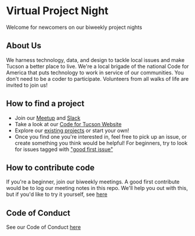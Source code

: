 # Virtual Project Night
Welcome for newcomers on our biweekly project nights

## About Us
We harness technology, data, and design to tackle local issues and make Tucson a better place to live.
We're a local brigade of the national Code for America that puts technology to work in service of our communities. You don't need to be a coder to participate. Volunteers from all walks of life are invited to join us!

## How to find a project
- Join our [Meetup](https://www.meetup.com/Code-for-Tucson/) and [Slack](https://codefortucson.slack.com/)
- Take a look at our [Code for Tucson Website](https://www.codefortucson.com/)
- Explore our [existing projects](https://github.com/orgs/CodeForTucson/projects) or start your own!
- Once you find one you're interested in, feel free to pick up an issue, or create something you think would be helpful! For beginners, try to look for issues tagged with ["good first issue"](https://github.com/issues?q=is%3Aopen+is%3Aissue+archived%3Afalse+label%3A%22good+first+issue%22+user%3ACodeForTucson)
 
 ## How to contribute code
 If you're a beginner, join our biweekly meetings. A good first contribute would be to log our meeting notes in this repo. We'll help you out with this, but if you'd like to try it yourself, see [here](https://docs.github.com/en/pull-requests/collaborating-with-pull-requests/proposing-changes-to-your-work-with-pull-requests/creating-a-pull-request)
 
 ## Code of Conduct
 See our Code of Conduct [here](https://www.codefortucson.com/code-of-conduct/)
